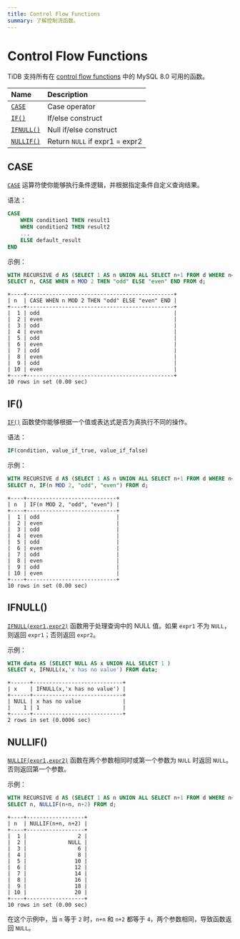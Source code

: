 ```yaml
---
title: Control Flow Functions
summary: 了解控制流函数。
---
```


# Control Flow Functions

TiDB 支持所有在 [control flow functions](https://dev.mysql.com/doc/refman/8.0/en/flow-control-functions.html) 中的 MySQL 8.0 可用的函数。

| Name                                                                                            | Description                       |
|:--------------------------------------------------------------------------------------------------|:----------------------------------|
| [`CASE`](#case)       | Case operator                     |
| [`IF()`](#if)         | If/else construct                 |
| [`IFNULL()`](#ifnull) | Null if/else construct            |
| [`NULLIF()`](#nullif) | Return `NULL` if expr1 = expr2      |

## CASE

[`CASE`](https://dev.mysql.com/doc/refman/8.0/en/flow-control-functions.html#operator_case) 运算符使你能够执行条件逻辑，并根据指定条件自定义查询结果。

语法：

```sql
CASE
    WHEN condition1 THEN result1
    WHEN condition2 THEN result2
    ...
    ELSE default_result
END
```

示例：

```sql
WITH RECURSIVE d AS (SELECT 1 AS n UNION ALL SELECT n+1 FROM d WHERE n<10)
SELECT n, CASE WHEN n MOD 2 THEN "odd" ELSE "even" END FROM d;
```

```
+----+----------------------------------------------+
| n  | CASE WHEN n MOD 2 THEN "odd" ELSE "even" END |
+----+----------------------------------------------+
|  1 | odd                                          |
|  2 | even                                         |
|  3 | odd                                          |
|  4 | even                                         |
|  5 | odd                                          |
|  6 | even                                         |
|  7 | odd                                          |
|  8 | even                                         |
|  9 | odd                                          |
| 10 | even                                         |
+----+----------------------------------------------+
10 rows in set (0.00 sec)
```

## IF()

[`IF()`](https://dev.mysql.com/doc/refman/8.0/en/flow-control-functions.html#function_if) 函数使你能够根据一个值或表达式是否为真执行不同的操作。

语法：

```sql
IF(condition, value_if_true, value_if_false)
```

示例：

```sql
WITH RECURSIVE d AS (SELECT 1 AS n UNION ALL SELECT n+1 FROM d WHERE n<10)
SELECT n, IF(n MOD 2, "odd", "even") FROM d;
```

```
+----+----------------------------+
| n  | IF(n MOD 2, "odd", "even") |
+----+----------------------------+
|  1 | odd                        |
|  2 | even                       |
|  3 | odd                        |
|  4 | even                       |
|  5 | odd                        |
|  6 | even                       |
|  7 | odd                        |
|  8 | even                       |
|  9 | odd                        |
| 10 | even                       |
+----+----------------------------+
10 rows in set (0.00 sec)
```

## IFNULL()

[`IFNULL(expr1,expr2)`](https://dev.mysql.com/doc/refman/8.0/en/flow-control-functions.html#function_ifnull) 函数用于处理查询中的 NULL 值。如果 `expr1` 不为 `NULL`，则返回 `expr1`；否则返回 `expr2`。

示例：

```sql
WITH data AS (SELECT NULL AS x UNION ALL SELECT 1 )
SELECT x, IFNULL(x,'x has no value') FROM data;
```

```
+------+----------------------------+
| x    | IFNULL(x,'x has no value') |
+------+----------------------------+
| NULL | x has no value             |
|    1 | 1                          |
+------+----------------------------+
2 rows in set (0.0006 sec)
```

## NULLIF()

[`NULLIF(expr1,expr2)`](https://dev.mysql.com/doc/refman/8.0/en/flow-control-functions.html#function_nullif) 函数在两个参数相同时或第一个参数为 `NULL` 时返回 `NULL`。否则返回第一个参数。

示例：

```sql
WITH RECURSIVE d AS (SELECT 1 AS n UNION ALL SELECT n+1 FROM d WHERE n<10)
SELECT n, NULLIF(n+n, n+2) FROM d;
```

```
+----+------------------+
| n  | NULLIF(n+n, n+2) |
+----+------------------+
|  1 |                2 |
|  2 |             NULL |
|  3 |                6 |
|  4 |                8 |
|  5 |               10 |
|  6 |               12 |
|  7 |               14 |
|  8 |               16 |
|  9 |               18 |
| 10 |               20 |
+----+------------------+
10 rows in set (0.00 sec)
```

在这个示例中，当 `n` 等于 `2` 时，`n+n` 和 `n+2` 都等于 `4`，两个参数相同，导致函数返回 `NULL`。